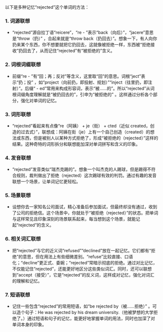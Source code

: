 以下是多种记忆“rejected”这个单词的方法：

### 1. 词源联想
 - “rejected”源自拉丁语“reicere”，“re - ”表示“back（向后）”，“jacere”意思是“throw（扔）” ，合起来就是“throw back（扔回去）”。想象一下，有人向你扔来某个东西，你不想要就把它扔回去，这就像被拒绝一样，东西被“拒绝接收”扔回去了，从而记住“rejected”有“被拒绝的”含义。

### 2. 词根词缀联想
 - 前缀“re - ”有“回；再；反对”等含义，这里取“回”的意思。词根“ject”表示“扔；投” ，如“project（向前扔，即投射、规划）”“inject（往里扔，即注射）”。后缀“ - ed”常用来构成形容词，表示“被……的”。所以“rejected”从词根词缀角度理解就是“被扔回去的”，引申为“被拒绝的” 。这样通过分析各个部分，强化对单词的记忆。

### 3. 词形联想
 - “rejected”看起来有点像“re（阿姨） + je（街） + cted（近似 created，创造的过去式）”，联想成：阿姨在街（je）上有一个自己创造（created）的想法或东西，但是被别人以某种方式拒绝了，形成“被拒绝的（rejected）”这样的结果。这种奇特的词形拆分和联想能加深对单词拼写和含义的印象。

### 4. 发音联想
 - “rejected”发音类似“瑞杰克踢的”。想象一个叫杰克的人踢球，但是踢得不符合规则，裁判做出了拒绝（rejected）这次踢球有效的判罚。通过有趣的发音联想一个场景，让单词记忆更轻松。

### 5. 场景联想
 - 设想你去一家知名公司面试，精心准备后参加面试，但最终却没有通过，收到了公司的拒绝信。这个场景中，你就处于“被拒绝（rejected）”的状态。把单词与这样常见且印象深刻的场景联系起来，每当想到这个场景，就能记起“rejected”的含义。

### 6. 相关词汇联想
 - 把“rejected”与它的近义词“refused”“declined”放在一起记忆。它们都有“拒绝”的意思，但在用法上有些细微差别。“refuse”比较直接、口语化；“decline”更正式、委婉；“rejected”常暗示彻底的拒绝。通过对比记忆，不仅能记住“rejected”，还能更好地区分这些类似词汇。同时，还可以联想到“accept（接受）”，它是“rejected”的反义词，这样成对记忆，强化对词汇的理解和记忆。

### 7. 短语联想
 - 记住一些包含“rejected”的常用短语，如“be rejected by（被……拒绝）” 。可以造个句子：He was rejected by his dream university.（他被梦想的大学拒绝了。）通过短语和句子的记忆，能更好地掌握单词的用法，同时也加深了对单词本身的印象。 